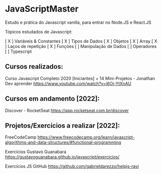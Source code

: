 # JavaScriptMaster
Estudo e prática do Javascript vanilla, para entrar no Node.JS e React.JS

Tópicos estudados de Javascript:

[ X ] Variáveis & Constantes
[ X ] Tipos de Dados
[ X ] Objetos
[ X ] Array
[ X ] Laços de repetição
[ X ] Funções
[ ] Manipulação de Dados
[ ] Operadores
[ ] Typescript



Cursos realizados:
-------------------------------------------------------------------
Curso Javascript Completo 2020 [Iniciantes] + 14 Mini-Projetos - Jonathan Dev aprender
https://www.youtube.com/watch?v=i6Oi-YtXnAU


Cursos em andamento [2022]:
-------------------------------------------------------------------
Discover - RocketSeat
https://app.rocketseat.com.br/discover


Projetos/Exercícios a realizar [2022]:
-------------------------------------------------------------------
FreeCodeCamp
https://www.freecodecamp.org/learn/javascript-algorithms-and-data-structures/#functional-programming

Exercícios Gustavo Guanabara 
https://gustavoguanabara.github.io/javascript/exercicios/

Exercícios JS GitHub
https://github.com/gabrieldarezzo/helpjs-ravi

